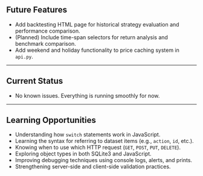 ## Future Features
- Add backtesting HTML page for historical strategy evaluation and performance comparison.  
- (Planned) Include time-span selectors for return analysis and benchmark comparison.  
- Add weekend and holiday functionality to price caching system in `api.py`.

---

## Current Status
- No known issues. Everything is running smoothly for now.

---

## Learning Opportunities
- Understanding how `switch` statements work in JavaScript.  
- Learning the syntax for referring to dataset items (e.g., `action`, `id`, etc.).  
- Knowing when to use which HTTP request (`GET`, `POST`, `PUT`, `DELETE`).  
- Exploring object types in both SQLite3 and JavaScript.  
- Improving debugging techniques using console logs, alerts, and prints.  
- Strengthening server-side and client-side validation practices.  